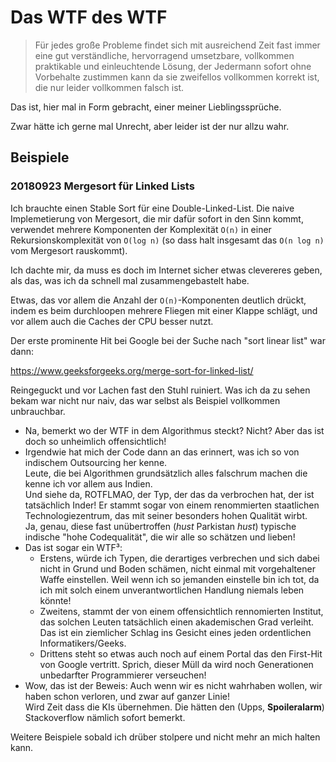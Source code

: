 # Das WTF des WTF

> Für jedes große Probleme findet sich mit ausreichend Zeit fast immer eine
> gut verständliche, hervorragend umsetzbare, vollkommen praktikable und einleuchtende Lösung,
> der Jedermann sofort ohne Vorbehalte zustimmen kann da sie zweifellos vollkommen korrekt ist,
> die nur leider vollkommen falsch ist.

Das ist, hier mal in Form gebracht, einer meiner Lieblingssprüche.

Zwar hätte ich gerne mal Unrecht, aber leider ist der nur allzu wahr.

## Beispiele

### 20180923 Mergesort für Linked Lists

Ich brauchte einen Stable Sort für eine Double-Linked-List.
Die naive Implemetierung von Mergesort, die mir dafür sofort in den Sinn kommt,
verwendet mehrere Komponenten der Komplexität `O(n)` in einer Rekursionskomplexität von `O(log n)`
(so dass halt insgesamt das `O(n log n)` vom Mergesort rauskommt).

Ich dachte mir, da muss es doch im Internet sicher etwas clevereres geben,
als das, was ich da schnell mal zusammengebastelt habe.

Etwas, das vor allem die Anzahl der `O(n)`-Komponenten deutlich drückt,
indem es beim durchloopen mehrere Fliegen mit einer Klappe schlägt,
und vor allem auch die Caches der CPU besser nutzt.

Der erste prominente Hit bei Google bei der Suche nach "sort linear list" war dann:

https://www.geeksforgeeks.org/merge-sort-for-linked-list/

Reingeguckt und vor Lachen fast den Stuhl ruiniert.
Was ich da zu sehen bekam war nicht nur naiv,
das war selbst als Beispiel vollkommen unbrauchbar.

- Na, bemerkt wo der WTF in dem Algorithmus steckt?  Nicht?  Aber das ist doch so unheimlich offensichtlich!
- Irgendwie hat mich der Code dann an das erinnert, was ich so von indischem Outsourcing her kenne.  
  Leute, die bei Algorithmen grundsätzlich alles falschrum machen die kenne ich vor allem aus Indien.  
  Und siehe da, ROTFLMAO, der Typ, der das da verbrochen hat, der ist tatsächlich Inder!
  Er stammt sogar von einem renommierten staatlichen Technologiezentrum, das mit seiner besonders hohen Qualität wirbt.    
  Ja, genau, diese fast unübertroffen (*hust* Parkistan *hust*) typische indische "hohe Codequalität",
  die wir alle so schätzen und lieben!  
- Das ist sogar ein WTF³:
  - Erstens, würde ich Typen, die derartiges verbrechen und sich dabei nicht in Grund und Boden schämen,
    nicht einmal mit vorgehaltener Waffe einstellen.
    Weil wenn ich so jemanden einstelle bin ich tot, da ich mit solch einem unverantwortlichen Handlung niemals leben könnte!
  - Zweitens, stammt der von einem offensichtlich rennomierten Institut,
    das solchen Leuten tatsächlich einen akademischen Grad verleiht.
    Das ist ein ziemlicher Schlag ins Gesicht eines jeden ordentlichen Informatikers/Geeks.
  - Drittens steht so etwas auch noch auf einem Portal das den First-Hit von Google vertritt.
    Sprich, dieser Müll da wird noch Generationen unbedarfter Programmierer verseuchen!
- Wow, das ist der Beweis:  Auch wenn wir es nicht wahrhaben wollen, wir haben schon verloren, und zwar auf ganzer Linie!  
  Wird Zeit dass die KIs übernehmen.  Die hätten den (Upps, **Spoileralarm**) Stackoverflow nämlich sofort bemerkt.

Weitere Beispiele sobald ich drüber stolpere und nicht mehr an mich halten kann.
